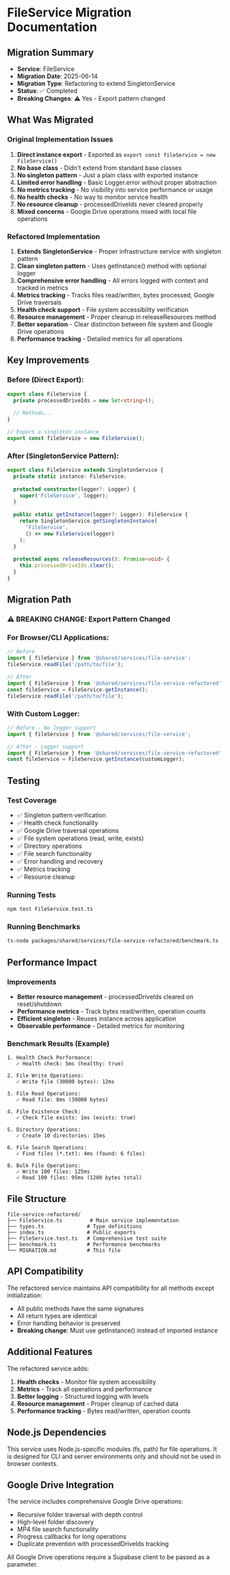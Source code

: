 # FileService Migration Documentation

## Migration Summary
- **Service**: FileService
- **Migration Date**: 2025-06-14
- **Migration Type**: Refactoring to extend SingletonService
- **Status**: ✅ Completed
- **Breaking Changes**: ⚠️ Yes - Export pattern changed

## What Was Migrated

### Original Implementation Issues
1. **Direct instance export** - Exported as `export const fileService = new FileService()`
2. **No base class** - Didn't extend from standard base classes
3. **No singleton pattern** - Just a plain class with exported instance
4. **Limited error handling** - Basic Logger.error without proper abstraction
5. **No metrics tracking** - No visibility into service performance or usage
6. **No health checks** - No way to monitor service health
7. **No resource cleanup** - processedDriveIds never cleared properly
8. **Mixed concerns** - Google Drive operations mixed with local file operations

### Refactored Implementation  
1. **Extends SingletonService** - Proper infrastructure service with singleton pattern
2. **Clean singleton pattern** - Uses getInstance() method with optional logger
3. **Comprehensive error handling** - All errors logged with context and tracked in metrics
4. **Metrics tracking** - Tracks files read/written, bytes processed, Google Drive traversals
5. **Health check support** - File system accessibility verification
6. **Resource management** - Proper cleanup in releaseResources method
7. **Better separation** - Clear distinction between file system and Google Drive operations
8. **Performance tracking** - Detailed metrics for all operations

## Key Improvements

### Before (Direct Export):
```typescript
export class FileService {
  private processedDriveIds = new Set<string>();
  
  // Methods...
}

// Export a singleton instance
export const fileService = new FileService();
```

### After (SingletonService Pattern):
```typescript
export class FileService extends SingletonService {
  private static instance: FileService;
  
  protected constructor(logger?: Logger) {
    super('FileService', logger);
  }
  
  public static getInstance(logger?: Logger): FileService {
    return SingletonService.getSingletonInstance(
      'FileService',
      () => new FileService(logger)
    );
  }
  
  protected async releaseResources(): Promise<void> {
    this.processedDriveIds.clear();
  }
}
```

## Migration Path

### ⚠️ BREAKING CHANGE: Export Pattern Changed

### For Browser/CLI Applications:
```typescript
// Before
import { fileService } from '@shared/services/file-service';
fileService.readFile('/path/to/file');

// After
import { FileService } from '@shared/services/file-service-refactored';
const fileService = FileService.getInstance();
fileService.readFile('/path/to/file');
```

### With Custom Logger:
```typescript
// Before - No logger support
import { fileService } from '@shared/services/file-service';

// After - Logger support
import { FileService } from '@shared/services/file-service-refactored';
const fileService = FileService.getInstance(customLogger);
```

## Testing

### Test Coverage
- ✅ Singleton pattern verification
- ✅ Health check functionality
- ✅ Google Drive traversal operations
- ✅ File system operations (read, write, exists)
- ✅ Directory operations
- ✅ File search functionality
- ✅ Error handling and recovery
- ✅ Metrics tracking
- ✅ Resource cleanup

### Running Tests
```bash
npm test FileService.test.ts
```

### Running Benchmarks
```bash
ts-node packages/shared/services/file-service-refactored/benchmark.ts
```

## Performance Impact

### Improvements
- **Better resource management** - processedDriveIds cleared on reset/shutdown
- **Performance metrics** - Track bytes read/written, operation counts
- **Efficient singleton** - Reuses instance across application
- **Observable performance** - Detailed metrics for monitoring

### Benchmark Results (Example)
```
1. Health Check Performance:
   ✓ Health check: 5ms (healthy: true)

2. File Write Operations:
   ✓ Write file (30000 bytes): 12ms

3. File Read Operations:
   ✓ Read file: 8ms (30000 bytes)

4. File Existence Check:
   ✓ Check file exists: 1ms (exists: true)

5. Directory Operations:
   ✓ Create 10 directories: 15ms

6. File Search Operations:
   ✓ Find files (*.txt): 4ms (found: 6 files)

8. Bulk File Operations:
   ✓ Write 100 files: 125ms
   ✓ Read 100 files: 95ms (1200 bytes total)
```

## File Structure
```
file-service-refactored/
├── FileService.ts         # Main service implementation
├── types.ts              # Type definitions
├── index.ts              # Public exports
├── FileService.test.ts   # Comprehensive test suite
├── benchmark.ts          # Performance benchmarks
└── MIGRATION.md          # This file
```

## API Compatibility

The refactored service maintains API compatibility for all methods except initialization:
- All public methods have the same signatures
- All return types are identical
- Error handling behavior is preserved
- **Breaking change**: Must use getInstance() instead of imported instance

## Additional Features

The refactored service adds:
1. **Health checks** - Monitor file system accessibility
2. **Metrics** - Track all operations and performance
3. **Better logging** - Structured logging with levels
4. **Resource management** - Proper cleanup of cached data
5. **Performance tracking** - Bytes read/written, operation counts

## Node.js Dependencies

This service uses Node.js-specific modules (fs, path) for file operations. It is designed for CLI and server environments only and should not be used in browser contexts.

## Google Drive Integration

The service includes comprehensive Google Drive operations:
- Recursive folder traversal with depth control
- High-level folder discovery
- MP4 file search functionality
- Progress callbacks for long operations
- Duplicate prevention with processedDriveIds tracking

All Google Drive operations require a Supabase client to be passed as a parameter.